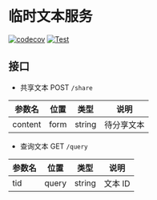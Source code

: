 # 临时文本服务

[![codecov](https://codecov.io/gh/sixwaaaay/temp-text/branch/master/graph/badge.svg?token=UwTUzTcS2G)](https://codecov.io/gh/sixwaaaay/temp-text)
[![Test](https://github.com/sixwaaaay/temp-text/workflows/Test/badge.svg)](https://github.com/sixwaaaay/temp-text/workflows/Test/badge.svg)

## 接口

- 共享文本 POST `/share`

| 参数名  | 位置 | 类型   | 说明       |
| ------- | ---- | ------ | ---------- |
| content | form | string | 待分享文本 |

- 查询文本 GET `/query`

| 参数名 | 位置  | 类型   | 说明    |
| ------ | ----- | ------ | ------- |
| tid    | query | string | 文本 ID |
